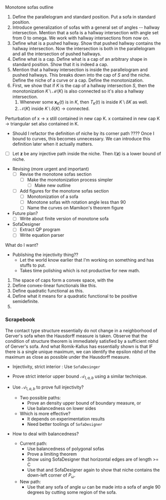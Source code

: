 Monotone sofas outline
1. Define the parallelogram and standard position. Put a sofa in standard position.
2. Introduce generalization of sofas with a general set of angles -- hallway intersection. Mention that a sofa is a hallway intersection with angle set from 0 to omega. We work with hallway intersections from now on.
3. Define what is a pushed hallway. Show that pushed hallway contains the hallway intersection. Now the intersection is both in the parallelogram and all the intersection of pushed hallways.
4. Define what is a cap. Define what is a cap of an arbitrary shape in standard position. Show that it is indeed a cap.
5. Mention that a hallway intersection is inside the parallelogram and pushed hallways. This breaks down into the cap of $S$ and the niche. Define the niche of a curve or a cap. Define the monotonization.
6. First, we show that if $K$ is the cap of a hallway intersection $S$, then the monotonization $K \setminus \mathcal{M}(K)$ is also connected so it's also a hallway intersection.
	1. Whenever some $\mathbf{x}_K(t)$ is in $K$, then $T_K(t)$ is inside $K \setminus \delta K$ as well.
	2. $\mathcal{N}(K)$ inside $K \setminus \delta(K)$ -> connected.

Perturbation of x -> x still contained in new cap K.
x contained in new cap K -> triangular set also contained in K. 

- Should I refactor the definition of niche by its corner path ????
Once I bound to curves, this becomes unnecessary. We can introduce this definition later when it actually matters.
- [ ] Let $\mathbf{z}$ be any injective path inside the niche. Then $I(\mathbf{z})$ is a lower bound of niche.

- Revising (more urgent and important)
	- [ ] Revise the monotone sofas section
		- [ ] Make the monotonization process simpler
			- [ ] Make new outline
	- [ ] Add figures for the monotone sofas section
		- [ ] Monotonization of a sofa
		- [ ] Monotone sofas with rotation angle less than 90
		- [ ] Name the curves on Mamikon's theorem figure
- Future plan?
	- [ ] Write about finite version of monotone sofa
- SofaDesigner
	- [ ] Extract QP program
	- [ ] Write equation parser

What do I want?
- Publishing the injectivity thing??
	- Let the world know earlier that I'm working on something and has stuffs to put.
	- Takes time polishing which is not productive for new math.

1. The space of caps form a convex space, with the 
2. Define convex-linear functionals like this.
3. Define quadratic functional as this.
4. Define what it means for a quadratic functional to be positive semidefinite.
5. 

### Scrapebook

The contact type structure essentially do not change in a neighborhood of Gerver's sofa when the Hausdorff measure is taken. Observe that the condition of structure theorem is immediately satisfied by a sufficient nbhd of Gerver's sofa. And what Romik-Kallus has essentially shown is that IF there is a single unique maximum, we can identify the epsilon nbhd of the maximum as close as possible under the Hausdorff measure.

- Injectivity, strict interior : Use `SofaDesinger`
- Prove strict interior upper bound $\mathcal{A}_{1, a, b}$ using a similar technique.
- Use $\mathcal{A}_{1, a, b}$ to prove full injectivity?
	- Two possible paths:
		- Prove an density upper bound of boundary measure, or
		- Use balancedness on lower sides
	- Which is more effective? 
		- It depends on experimentation results
		- Need better toolings of `SofaDesigner`

- How to deal with balancedness?
	- Current path:
		- Use balancedness of polygonal sofas
		- Prove a limiting theorem
		- Show using SofaDesigner that horizontal edges are of length >= C
		- Use that and SofaDesigner again to show that niche contains the down-left corner of $P_\omega$.
	- New path:
		- Use that any sofa of angle $\omega$ can be made into a sofa of angle 90 degrees by cutting some region of the sofa.